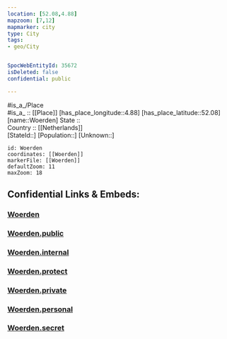 ```yaml
---
location: [52.08,4.88] 
mapzoom: [7,12] 
mapmarker: city 
type: City
tags:
- geo/City


SpocWebEntityId: 35672
isDeleted: false
confidential: public

---
```

#is_a_/Place  
#is_a_ :: [[Place]] 
[has_place_longitude::4.88] 
[has_place_latitude::52.08] 
[name::Woerden] 
State ::  
Country :: [[Netherlands]]  
[StateId::] 
[Population::] 
[Unknown::] 


```leaflet
id: Woerden
coordinates: [[Woerden]] 
markerFile: [[Woerden]] 
defaultZoom: 11 
maxZoom: 18
```


## Confidential Links & Embeds: 

### [Woerden](/_Standards/Earth/Continent/Europe/Europe~West/Netherlands/Provinces~Netherlands/Utrecht,Province/counties~Utrecht/Woerden/Woerden.md) 

### [Woerden.public](/_public/Earth/Continent/Europe/Europe~West/Netherlands/Provinces~Netherlands/Utrecht,Province/counties~Utrecht/Woerden/Woerden.public.md) 

### [Woerden.internal](/_internal/Earth/Continent/Europe/Europe~West/Netherlands/Provinces~Netherlands/Utrecht,Province/counties~Utrecht/Woerden/Woerden.internal.md) 

### [Woerden.protect](/_protect/Earth/Continent/Europe/Europe~West/Netherlands/Provinces~Netherlands/Utrecht,Province/counties~Utrecht/Woerden/Woerden.protect.md) 

### [Woerden.private](/_private/Earth/Continent/Europe/Europe~West/Netherlands/Provinces~Netherlands/Utrecht,Province/counties~Utrecht/Woerden/Woerden.private.md) 

### [Woerden.personal](/_personal/Earth/Continent/Europe/Europe~West/Netherlands/Provinces~Netherlands/Utrecht,Province/counties~Utrecht/Woerden/Woerden.personal.md) 

### [Woerden.secret](/_secret/Earth/Continent/Europe/Europe~West/Netherlands/Provinces~Netherlands/Utrecht,Province/counties~Utrecht/Woerden/Woerden.secret.md)

